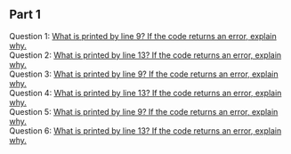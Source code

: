 ## Part 1
Question 1: [What is printed by line 9? If the code returns an error, explain why.](https://github.com/ChayPark/sp23-cse110-lab4/blob/main/expose/javascript/part1-question1.js)<br>
Question 2: [What is printed by line 13? If the code returns an error, explain why.](https://github.com/ChayPark/sp23-cse110-lab4/blob/main/expose/javascript/part1-question2.js)<br>
Question 3: [ What is printed by line 9? If the code returns an error, explain why.](https://github.com/ChayPark/sp23-cse110-lab4/blob/main/expose/javascript/part1-question3.js)<br>
Question 4: [What is printed by line 13? If the code returns an error, explain why.](https://github.com/ChayPark/sp23-cse110-lab4/blob/main/expose/javascript/part1-question4.js)<br>
Question 5: [What is printed by line 9? If the code returns an error, explain why.](https://github.com/ChayPark/sp23-cse110-lab4/blob/main/expose/javascript/part1-question5.js)<br>
Question 6: [What is printed by line 13? If the code returns an error, explain why.](https://github.com/ChayPark/sp23-cse110-lab4/blob/main/expose/javascript/part1-question6.js)<br>
